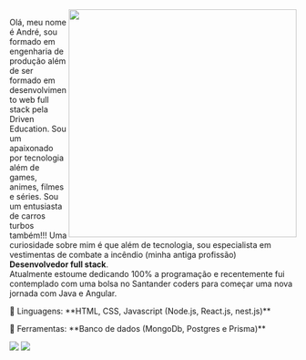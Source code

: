 <img src="https://raw.githubusercontent.com/MicaelliMedeiros/micaellimedeiros/master/image/computer-illustration.png" min-width="400px" max-width="400px" width="400px" align="right">

<p align="left"> 
  Olá, meu nome é André, sou formado em engenharia de produção além de ser formado em desenvolvimento web full stack pela Driven Education. Sou um apaixonado por tecnologia além de games, animes, filmes e séries. Sou um entusiasta de carros turbos também!!! Uma curiosidade sobre mim é que além de tecnologia, sou especialista em vestimentas de combate a incêndio (minha antiga profissão) <strong>Desenvolvedor full stack</strong>.<br>
  Atualmente estoume dedicando 100% a programação e recentemente fui contemplado com uma bolsa no Santander coders para começar uma nova jornada com Java e Angular.
</p>

<p align="left">
  🦄 Linguagens: **HTML, CSS, Javascript (Node.js, React.js, nest.js)**
</p>

<p align="left">
  💼 Ferramentas: **Banco de dados (MongoDb, Postgres e Prisma)**
</p>

<p align="left">
  <a href="#" alt="Gmail">
  <img src="https://img.shields.io/badge/-Gmail-FF0000?style=flat-square&labelColor=FF0000&logo=gmail&logoColor=white&link=andre.eng1313@gmai.com" /></a>

  <a href="#" alt="LinkedIn">
  <img src="https://img.shields.io/badge/-Linkedin-0e76a8?style=flat-square&logo=Linkedin&logoColor=white&link=https://www.linkedin.com/in/andre-luis-candido/" /></a>
